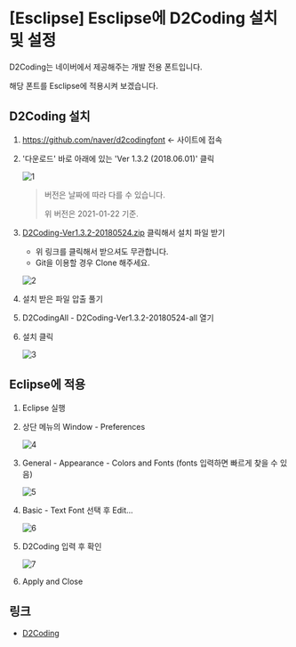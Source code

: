 # [Esclipse] Esclipse에 D2Coding 설치 및 설정

D2Coding는 네이버에서 제공해주는 개발 전용 폰트입니다.

해당 폰트를 Esclipse에 적용시켜 보겠습니다.  



## D2Coding 설치

1. <https://github.com/naver/d2codingfont> ← 사이트에 접속

2. '다운로드' 바로 아래에 있는 'Ver 1.3.2 (2018.06.01)' 클릭

   ![1](1.png)
   
   > 버전은 날짜에 따라 다를 수 있습니다.
   >
   > 위 버전은 2021-01-22 기준.

3. [D2Coding-Ver1.3.2-20180524.zip](https://github.com/naver/d2codingfont/releases/download/VER1.3.2/D2Coding-Ver1.3.2-20180524.zip) 클릭해서 설치 파일 받기
   
   * 위 링크를 클릭해서 받으셔도 무관합니다.
   * Git을 이용할 경우 Clone 해주세요.
   
   ![2](2.png)
   
4. 설치 받은 파일 압출 풀기

5. D2CodingAll - D2Coding-Ver1.3.2-20180524-all 열기

6. 설치 클릭

   ![3](3.png)

  



## Eclipse에 적용

1. Eclipse 실행

2. 상단 메뉴의 Window - Preferences

   ![4](4.png)

3. General - Appearance - Colors and Fonts (fonts 입력하면 빠르게 찾을 수 있음)

   ![5](5.png)

4. Basic - Text Font 선택 후 Edit...

   ![6](6.png)

5. D2Coding 입력 후 확인

   ![7](7.png)

6. Apply and Close



  



## 링크

* [D2Coding](https://github.com/naver/d2codingfont)